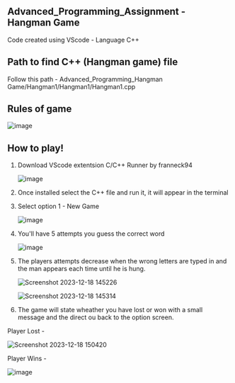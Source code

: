 Advanced_Programming_Assignment - Hangman Game 
---------------------------------------------------------------------------------
Code created using VScode - Language C++ 

Path to find C++ (Hangman game) file
---------------------------------------------------------
Follow this path - Advanced_Programming_Hangman Game/Hangman1/Hangman1/Hangman1.cpp

Rules of game
---------------------------------------------------------

![image](https://github.com/Celiix/Advanced_Programming_Hangman-Game/assets/92170983/6e0f2a9d-6d37-4dc6-932d-6bd8b4c907dc)


How to play!
---------------------------------------------------
1. Download VScode extentsion C/C++ Runner by franneck94

   ![image](https://github.com/Celiix/Advanced_Programming_Hangman-Game/assets/92170983/96aa4f58-5d59-4c85-b56c-c93ee227cc44)


2. Once installed select the C++ file and run it, it will appear in the terminal
   
3. Select option 1 - New Game
   
   ![image](https://github.com/Celiix/Advanced_Programming_Hangman-Game/assets/92170983/96c42643-cf82-4335-9a11-c932cdf2feb4)

4. You'll have 5 attempts you guess the correct word

   ![image](https://github.com/Celiix/Advanced_Programming_Hangman-Game/assets/92170983/535229b9-924e-4282-a5dd-c345f958e206)

5. The players attempts decrease when the wrong letters are typed in and the man appears each time until he is hung.

   ![Screenshot 2023-12-18 145226](https://github.com/Celiix/Advanced_Programming_Hangman-Game/assets/92170983/3da402a4-0e35-4631-97ee-6ec8930eb1f3)

   ![Screenshot 2023-12-18 145314](https://github.com/Celiix/Advanced_Programming_Hangman-Game/assets/92170983/9f60b459-e841-4b4c-9863-eb1c26e69e3e)

6. The game will state wheather you have lost or won with a small message and the direct ou back to the option screen.

Player Lost -

![Screenshot 2023-12-18 150420](https://github.com/Celiix/Advanced_Programming_Hangman-Game/assets/92170983/f54d7ceb-560b-4654-b5e0-c0457d816c93)

Player Wins - 

![image](https://github.com/Celiix/Advanced_Programming_Hangman-Game/assets/92170983/2ee27c68-a6d7-450f-9224-5ab79c67972e)



